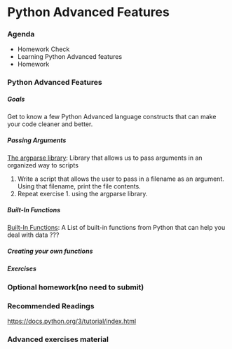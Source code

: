 # Python Advanced Features

### Agenda
* Homework Check
* Learning Python Advanced features
* Homework

### Python Advanced Features

##### Goals
Get to know a few Python Advanced language constructs that can make your code cleaner and better.

##### Passing Arguments
[The argparse library](https://docs.python.org/3/library/argparse.html): Library that allows us to pass arguments in an organized way to scripts
1. Write a script that allows the user to pass in a filename as an argument. Using that filename, print the file contents.
2. Repeat exercise 1. using the argparse library.

##### Built-In Functions
[Built-In Functions](https://docs.python.org/3/library/functions.html): A List of built-in functions from 
Python that can help you deal with data
???

##### Creating your own functions


##### Exercises

### Optional homework(no need to submit)

### Recommended Readings
https://docs.python.org/3/tutorial/index.html

### Advanced exercises material

